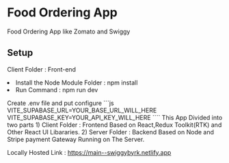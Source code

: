 <h1> Food Ordering App</h1>
<p> Food Ordering App like Zomato and Swiggy</p>

<h2>Setup</h2>
<p>Client Folder : Front-end</p>
<li>Install the Node Module Folder : npm install</li>
<li>Run Command : npm run dev</li>

<p>Create .env file and put configure</li>
```js
VITE_SUPABASE_URL=YOUR_BASE_URL_WILL_HERE
VITE_SUPABASE_KEY=YOUR_API_KEY_WILL_HERE
````
This App Divided into two parts 
1) Client Folder : Frontend Based on React,Redux Toolkit(RTK) and Other React UI Libararies.
2) Server Folder : Backend Based on Node and Stripe payment Gateway Running on The Server.

Locally Hosted Link : https://main--swiggybyrk.netlify.app
